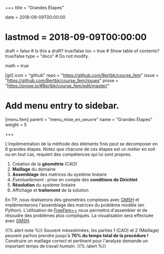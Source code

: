 +++
title = "Grandes Étapes"

date = 2018-09-09T00:00:00
# lastmod = 2018-09-09T00:00:00

draft = false  # Is this a draft? true/false
toc = true  # Show table of contents? true/false
type = "docs"  # Do not modify.

math = true

[git]
  icon = "github"
  repo = "https://github.com/Bertbk/course_fem"
  issue = "https://github.com/Bertbk/course_fem/issues"
  prose = "https://prose.io/#Bertbk/course_fem/edit/master/"


# Add menu entry to sidebar.
[menu.fem]
  parent = "menu_mise_en_oeuvre"
  name = "Grandes Étapes"
  weight = 5

+++

L'implémentation de la méthode des éléments finis peut se décomposer en 6 grandes étapes. Notez que chacune de ces étapes est un *métier* en soit ou en tout cas, requiert des compétences qui lui sont propres.

1. Création de la **géométrie** (CAO)
2. **Maillage** du domaine
3. **Assemblage** des matrices du système linéaire
4. *Éventuellement :* prise en compte des **conditions de Dirichlet**
5. **Résolution** du système linéaire
6. Affichage et **traitement** de la solution

En TP, nous réaliserons des géométries complexes avec [GMSH](https://gmsh.info) et implémenterons l'assemblage des matrices du problème modèle (en Python). L'utilisation de [FreeFem++](https://freefem.org) nous permettra d'assembler et de résoudre des problèmes plus compliqués. La visualisation sera effectuée avec [GMSH](https://gmsh.info).

{{% alert note %}}
Souvent mésestimées, les parties 1 (CAO) et 2 (Maillage) peuvent parfois prendre jusqu'à **70% du temps total de la procédure !** Construire un maillage correct et pertinent pour l'analyse demande un important temps de travail *humain*.
{{% /alert %}}
